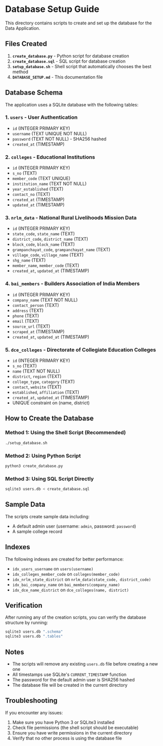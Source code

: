 # Database Setup Guide

This directory contains scripts to create and set up the database for the Data Application.

## Files Created

1. **`create_database.py`** - Python script for database creation
2. **`create_database.sql`** - SQL script for database creation
3. **`setup_database.sh`** - Shell script that automatically chooses the best method
4. **`DATABASE_SETUP.md`** - This documentation file

## Database Schema

The application uses a SQLite database with the following tables:

### 1. `users` - User Authentication
- `id` (INTEGER PRIMARY KEY)
- `username` (TEXT UNIQUE NOT NULL)
- `password` (TEXT NOT NULL) - SHA256 hashed
- `created_at` (TIMESTAMP)

### 2. `colleges` - Educational Institutions
- `id` (INTEGER PRIMARY KEY)
- `s_no` (TEXT)
- `member_code` (TEXT UNIQUE)
- `institution_name` (TEXT NOT NULL)
- `year_established` (TEXT)
- `contact_no` (TEXT)
- `created_at` (TIMESTAMP)
- `updated_at` (TIMESTAMP)

### 3. `nrlm_data` - National Rural Livelihoods Mission Data
- `id` (INTEGER PRIMARY KEY)
- `state_code`, `state_name` (TEXT)
- `district_code`, `district_name` (TEXT)
- `block_code`, `block_name` (TEXT)
- `grampanchayat_code`, `grampanchayat_name` (TEXT)
- `village_code`, `village_name` (TEXT)
- `shg_name` (TEXT)
- `member_name`, `member_code` (TEXT)
- `created_at`, `updated_at` (TIMESTAMP)

### 4. `bai_members` - Builders Association of India Members
- `id` (INTEGER PRIMARY KEY)
- `company_name` (TEXT NOT NULL)
- `contact_person` (TEXT)
- `address` (TEXT)
- `phone` (TEXT)
- `email` (TEXT)
- `source_url` (TEXT)
- `scraped_at` (TIMESTAMP)
- `created_at`, `updated_at` (TIMESTAMP)

### 5. `dce_colleges` - Directorate of Collegiate Education Colleges
- `id` (INTEGER PRIMARY KEY)
- `s_no` (TEXT)
- `name` (TEXT NOT NULL)
- `district`, `region` (TEXT)
- `college_type`, `category` (TEXT)
- `contact`, `website` (TEXT)
- `established`, `affiliation` (TEXT)
- `created_at`, `updated_at` (TIMESTAMP)
- UNIQUE constraint on (name, district)

## How to Create the Database

### Method 1: Using the Shell Script (Recommended)
```bash
./setup_database.sh
```

### Method 2: Using Python Script
```bash
python3 create_database.py
```

### Method 3: Using SQL Script Directly
```bash
sqlite3 users.db < create_database.sql
```

## Sample Data

The scripts create sample data including:
- A default admin user (username: `admin`, password: `password`)
- A sample college record

## Indexes

The following indexes are created for better performance:
- `idx_users_username` on `users(username)`
- `idx_colleges_member_code` on `colleges(member_code)`
- `idx_nrlm_state_district` on `nrlm_data(state_code, district_code)`
- `idx_bai_company_name` on `bai_members(company_name)`
- `idx_dce_name_district` on `dce_colleges(name, district)`

## Verification

After running any of the creation scripts, you can verify the database structure by running:
```bash
sqlite3 users.db ".schema"
sqlite3 users.db ".tables"
```

## Notes

- The scripts will remove any existing `users.db` file before creating a new one
- All timestamps use SQLite's `CURRENT_TIMESTAMP` function
- The password for the default admin user is SHA256 hashed
- The database file will be created in the current directory

## Troubleshooting

If you encounter any issues:
1. Make sure you have Python 3 or SQLite3 installed
2. Check file permissions (the shell script should be executable)
3. Ensure you have write permissions in the current directory
4. Verify that no other process is using the database file
